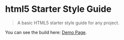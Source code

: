 # html5 Starter Style Guide
> A basic HTML5 starter style guide for any project.

You can see the build here: [Demo Page](https://lucid-chandrasekhar-74f3b6.netlify.com).